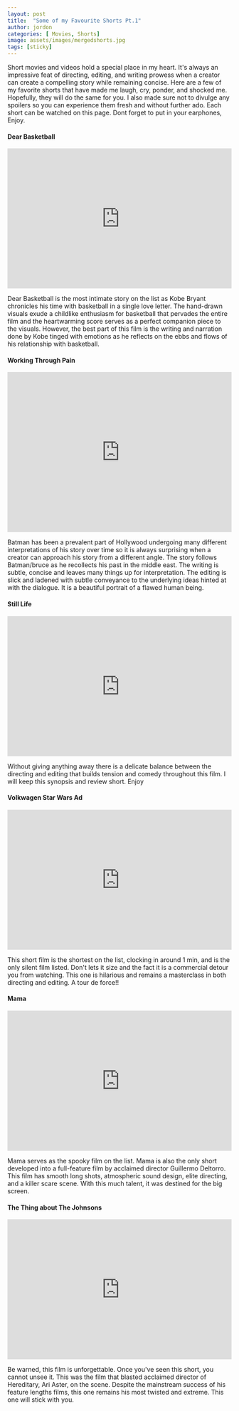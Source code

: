 ```yaml
---
layout: post
title:  "Some of my Favourite Shorts Pt.1"
author: jordon
categories: [ Movies, Shorts]
image: assets/images/mergedshorts.jpg
tags: [sticky]
---
```



Short movies and videos hold a special place in my heart. It's always an impressive feat of directing, editing, and writing prowess when a creator can create a compelling story while remaining concise. Here are a few of my favorite shorts that have made me laugh, cry, ponder, and shocked me. Hopefully, they will do the same for you. I  also made sure not to divulge any spoilers so  you can experience them fresh and without further ado. Each short can be watched on this page. Dont forget to put in your earphones, Enjoy.


#### Dear Basketball
<iframe width="100%" height="315" src="https://www.youtube.com/embed/1FUr4tFyKW0" title="YouTube video player" frameborder="0" allow="accelerometer; autoplay; clipboard-write; encrypted-media; gyroscope; picture-in-picture; web-share" allowfullscreen></iframe>

Dear Basketball is the most intimate story on the list as Kobe Bryant chronicles his time with basketball in a single love letter. The hand-drawn visuals
 exude a childlike enthusiasm for basketball that pervades the entire film and the heartwarming score serves as a perfect companion piece to the visuals. However, the best part of this film is the writing and narration done by Kobe tinged with emotions as he reflects on the ebbs and flows of his relationship with basketball. 

#### Working Through Pain
<iframe src="https://player.vimeo.com/video/829888182?h=48294a3167" width="100%" height="360" frameborder="0" allow="autoplay; fullscreen; picture-in-picture" allowfullscreen></iframe>

 Batman has been a prevalent part of Hollywood undergoing many different interpretations of his story over time so it is always surprising when a creator can approach his story from a different angle. The story follows Batman/bruce as he recollects his past in the middle east. The writing is subtle, concise and leaves many things up for interpretation. The editing is slick and ladened with subtle conveyance to the underlying ideas hinted at with the dialogue. It is a beautiful portrait of a flawed human being.

#### Still Life
<iframe width="100%" height="315" src="https://www.youtube.com/embed/La6T8Bq6CsU" title="YouTube video player" frameborder="0" allow="accelerometer; autoplay; clipboard-write; encrypted-media; gyroscope; picture-in-picture; web-share" allowfullscreen></iframe>

 Without giving anything away there is a delicate balance between the directing and editing that builds tension and comedy throughout this film. I will keep this synopsis and review short. Enjoy 

#### Volkwagen Star Wars Ad
<iframe width="100%" height="315" src="https://www.youtube.com/embed/YdZMypElBpo" title="YouTube video player" frameborder="0" allow="accelerometer; autoplay; clipboard-write; encrypted-media; gyroscope; picture-in-picture; web-share" allowfullscreen></iframe>

This short film is the shortest on the list, clocking in around 1 min, and is the only silent film listed. Don't lets it size and the fact it is a commercial detour you from watching. This one is hilarious and remains a masterclass in both directing and editing. A tour de force!!

#### Mama
<iframe width="100%" height="315" src="https://www.youtube.com/embed/fcrM74s7tm4" title="YouTube video player" frameborder="0" allow="accelerometer; autoplay; clipboard-write; encrypted-media; gyroscope; picture-in-picture; web-share" allowfullscreen></iframe>

Mama serves as the spooky film on the list. Mama is also the only short developed into a full-feature film by acclaimed director Guillermo Deltorro. This film has smooth long shots, atmospheric sound design, elite directing, and a killer scare scene. With this much talent, it was destined for the big screen.

#### The Thing about The Johnsons
<iframe width="100%" height="315" src="https://www.youtube.com/embed/nQobOSv2kzM" title="YouTube video player" frameborder="0" allow="accelerometer; autoplay; clipboard-write; encrypted-media; gyroscope; picture-in-picture; web-share" allowfullscreen></iframe>

Be warned, this film is unforgettable. Once you've seen this short, you cannot unsee it. This was the film that blasted acclaimed director of Hereditary, Ari Aster, on the scene. Despite the mainstream success of his feature lengths films, this one remains his most twisted and extreme. This one will stick with you.


<!-- 
![](/mundana-theme-jekyll/assets/images/thingaboutjohnsons.jpg)
[youtube link](https://www.youtube.com/watch?v=fcrM74s7tm4)  -->

